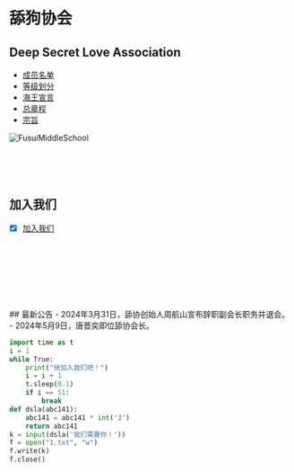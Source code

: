 # 舔狗协会
## Deep Secret Love Association

- [成员名单](https://zhouhangshan.github.io/dsla/member.html)
- [等级划分](https://zhouhangshan.github.io/dsla/grade.html)
- [海王宣言](https://zhouhangshan.github.io/dsla/seaer.html)
- [总章程](https://zhouhangshan.github.io/dsla/alls.html)
- [宗旨](https://zhouhangshan.github.io/dsla/idea.html)

  
![FusuiMiddleSchool](https://pic.baike.soso.com/ugc/baikepic2/0/20230305151413-317313212_jpeg_960_640_320403.jpg/0_90)

<br>
<br>
<br>
  
## 加入我们
- [x] [加入我们](https://zhouhangshan.github.io)

<br>
<br>
<br>
<br>
<br>
<br>
<br>
## 最新公告
- 2024年3月31日，舔协创始人周航山宣布辞职副会长职务并退会。  
- 2024年5月9日，唐晋奕即位舔协会长。
<br>

```Python
import time as t
i = 1
while True:
    print("快加入我们吧！")
    i = i + 1
    t.sleep(0.1)
    if i == 51:
        break
def dsla(abc141):
    abc141 = abc141 * int('3')
    return abc141
k = input(dsla('我们需要你！'))
f = open("1.txt", "w")
f.write(k)
f.close()
```